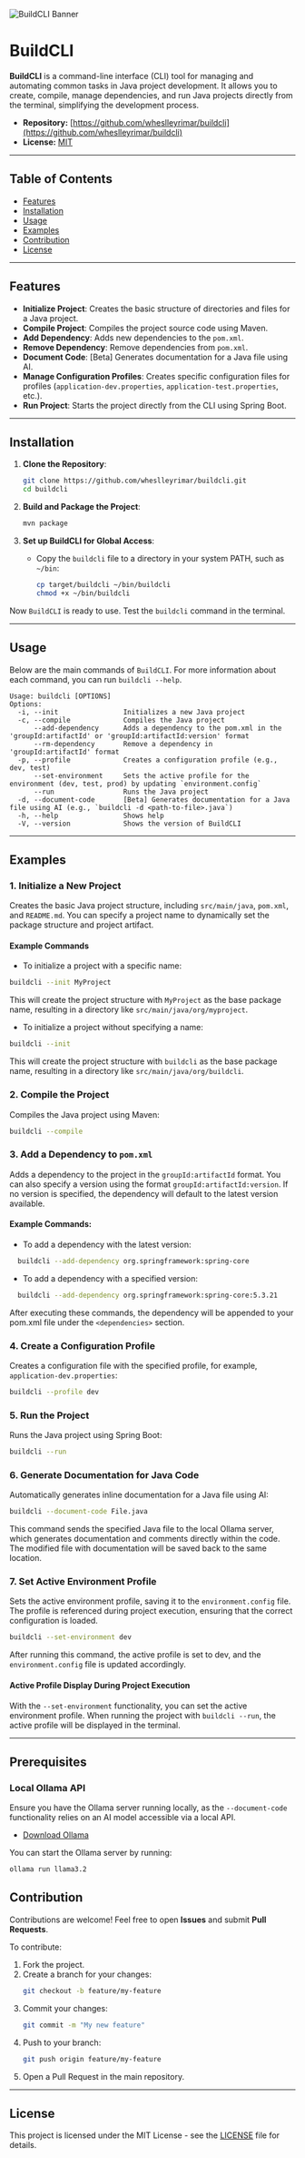 ![BuildCLI Banner](src/main/resources/assets/buildcli.png)
# BuildCLI

**BuildCLI** is a command-line interface (CLI) tool for managing and automating common tasks in Java project development. It allows you to create, compile, manage dependencies, and run Java projects directly from the terminal, simplifying the development process.

- **Repository:** [https://github.com/wheslleyrimar/buildcli](https://github.com/wheslleyrimar/buildcli)
- **License:** [MIT](https://opensource.org/licenses/MIT)

---

## Table of Contents

- [Features](#features)
- [Installation](#installation)
- [Usage](#usage)
- [Examples](#examples)
- [Contribution](#contribution)
- [License](#license)

---

## Features

- **Initialize Project**: Creates the basic structure of directories and files for a Java project.
- **Compile Project**: Compiles the project source code using Maven.
- **Add Dependency**: Adds new dependencies to the `pom.xml`.
- **Remove Dependency**: Remove dependencies from `pom.xml`.
- **Document Code**: [Beta] Generates documentation for a Java file using AI.
- **Manage Configuration Profiles**: Creates specific configuration files for profiles (`application-dev.properties`, `application-test.properties`, etc.).
- **Run Project**: Starts the project directly from the CLI using Spring Boot.

---

## Installation

1. **Clone the Repository**:
   ```bash
   git clone https://github.com/wheslleyrimar/buildcli.git
   cd buildcli
   ```

2. **Build and Package the Project**:
   ```bash
   mvn package
   ```

3. **Set up BuildCLI for Global Access**:
    - Copy the `buildcli` file to a directory in your system PATH, such as `~/bin`:
      ```bash
      cp target/buildcli ~/bin/buildcli
      chmod +x ~/bin/buildcli
      ```

Now `BuildCLI` is ready to use. Test the `buildcli` command in the terminal.

---

## Usage

Below are the main commands of `BuildCLI`. For more information about each command, you can run `buildcli --help`.

```plaintext
Usage: buildcli [OPTIONS]
Options:
  -i, --init                Initializes a new Java project
  -c, --compile             Compiles the Java project
      --add-dependency      Adds a dependency to the pom.xml in the 'groupId:artifactId' or 'groupId:artifactId:version' format
      --rm-dependency       Remove a dependency in 'groupId:artifactId' format
  -p, --profile             Creates a configuration profile (e.g., dev, test)
      --set-environment     Sets the active profile for the environment (dev, test, prod) by updating `environment.config`
      --run                 Runs the Java project
  -d, --document-code       [Beta] Generates documentation for a Java file using AI (e.g., `buildcli -d <path-to-file>.java`)
  -h, --help                Shows help
  -V, --version             Shows the version of BuildCLI
```

---

## Examples

### 1. Initialize a New Project
Creates the basic Java project structure, including `src/main/java`, `pom.xml`, and `README.md`.
You can specify a project name to dynamically set the package structure and project artifact.

#### Example Commands
- To initialize a project with a specific name:
```bash
buildcli --init MyProject
```
This will create the project structure with `MyProject` as the base package name, resulting in a directory like `src/main/java/org/myproject`.

- To initialize a project without specifying a name:
```bash
buildcli --init
```
This will create the project structure with `buildcli` as the base package name, resulting in a directory like `src/main/java/org/buildcli`.


### 2. Compile the Project
Compiles the Java project using Maven:
```bash
buildcli --compile
```

### 3. Add a Dependency to `pom.xml`
Adds a dependency to the project in the `groupId:artifactId` format. You can also specify a version using the format `groupId:artifactId:version`. If no version is specified, the dependency will default to the latest version available.

#### Example Commands:
- To add a dependency with the latest version:
```bash
  buildcli --add-dependency org.springframework:spring-core
```
- To add a dependency with a specified version:
```bash
  buildcli --add-dependency org.springframework:spring-core:5.3.21
```
After executing these commands, the dependency will be appended to your pom.xml file under the `<dependencies>` section.

### 4. Create a Configuration Profile
Creates a configuration file with the specified profile, for example, `application-dev.properties`:
```bash
buildcli --profile dev
```

### 5. Run the Project
Runs the Java project using Spring Boot:
```bash
buildcli --run
```

### 6. Generate Documentation for Java Code
Automatically generates inline documentation for a Java file using AI:
```bash
buildcli --document-code File.java
```
This command sends the specified Java file to the local Ollama server, which generates documentation and comments directly within the code. The modified file with documentation will be saved back to the same location.

### 7. Set Active Environment Profile
Sets the active environment profile, saving it to the `environment.config` file. The profile is referenced during project execution, ensuring that the correct configuration is loaded.
```bash
buildcli --set-environment dev
```
After running this command, the active profile is set to dev, and the `environment.config` file is updated accordingly.

#### Active Profile Display During Project Execution
With the `--set-environment` functionality, you can set the active environment profile. When running the project with `buildcli --run`, the active profile will be displayed in the terminal.

---

## Prerequisites

### Local Ollama API
Ensure you have the Ollama server running locally, as the `--document-code` functionality relies on an AI model accessible via a local API.
- [Download Ollama](https://ollama.com/download)

You can start the Ollama server by running:

```bash
ollama run llama3.2
```

## Contribution

Contributions are welcome! Feel free to open **Issues** and submit **Pull Requests**.

To contribute:
1. Fork the project.
2. Create a branch for your changes:
   ```bash
   git checkout -b feature/my-feature
   ```
3. Commit your changes:
   ```bash
   git commit -m "My new feature"
   ```
4. Push to your branch:
   ```bash
   git push origin feature/my-feature
   ```
5. Open a Pull Request in the main repository.

---

## License

This project is licensed under the MIT License - see the [LICENSE](LICENSE) file for details.
